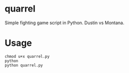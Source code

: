 # quarrel
Simple fighting game script in Python. Dustin vs Montana.
# Usage
```
chmod u+x quarrel.py 
python
python quarrel.py
```
